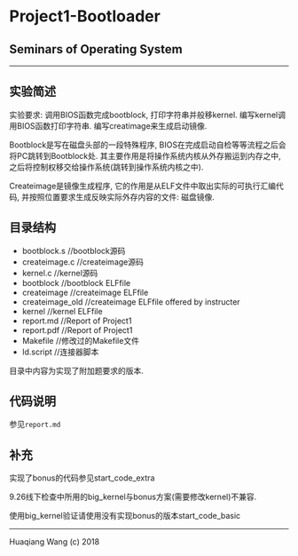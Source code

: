 # Project1-Bootloader

## Seminars of Operating System

---

## 实验简述

实验要求: 调用BIOS函数完成bootblock, 打印字符串并般移kernel. 编写kernel调用BIOS函数打印字符串. 编写creatimage来生成启动镜像.

Bootblock是写在磁盘头部的一段特殊程序, BIOS在完成启动自检等等流程之后会将PC跳转到Bootblock处. 其主要作用是将操作系统内核从外存搬运到内存之中, 之后将控制权移交给操作系统(跳转到操作系统内核之中).

<!-- Bootblock主要完成的功能 -->

Createimage是镜像生成程序, 它的作用是从ELF文件中取出实际的可执行汇编代码, 并按照位置要求生成反映实际外存内容的文件: 磁盘镜像.

## 目录结构

* bootblock.s       //bootblock源码
* createimage.c     //createimage源码
* kernel.c          //kernel源码
* bootblock         //bootblock ELFfile
* createimage       //createimage ELFfile
* createimage_old   //createimage ELFfile offered by instructer
* kernel            //kernel ELFfile
* report.md         //Report of Project1
* report.pdf        //Report of Project1
* Makefile          //修改过的Makefile文件
* ld.script         //连接器脚本

目录中内容为实现了附加题要求的版本.

## 代码说明

参见`report.md`

## 补充

实现了bonus的代码参见start_code_extra

9.26线下检查中所用的big_kernel与bonus方案(需要修改kernel)不兼容. 

使用big_kernel验证请使用没有实现bonus的版本start_code_basic


***

Huaqiang Wang (c) 2018